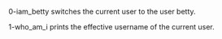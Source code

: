 0-iam_betty switches the current user to the user betty.

1-who_am_i prints the effective username of the current user.
